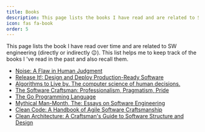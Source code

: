 ```yaml
---
title: Books
description: This page lists the books I have read and are related to SW engineering.
icon: fas fa-book
order: 5
---
```


This page lists the book I have read over time and are related to SW engineering (directly or indirectly 😉).
This list helps me to keep track of the books I 've read in the past and also recall them.

* [Noise: A Flaw in Human Judgment](https://www.amazon.com/Noise-Book-Authors-Thinking-Nudge/dp/B0B565PD2M)
* [Release It!: Design and Deploy Production-Ready Software](https://www.amazon.com/Release-Production-Ready-Software-Pragmatic-Programmers/dp/0978739213)
* [Algorithms to Live by. The computer science of human decisions.](https://www.amazon.com/Algorithms-Live-Computer-Science-Decisions/dp/1627790365)
* [The Software Craftsman: Professionalism, Pragmatism, Pride](https://www.amazon.co.uk/Software-Craftsman-Professionalism-Pragmatism-Robert/dp/0134052501)
* [The Go Programming Language](https://www.amazon.de/-/en/Alan-Donovan/dp/0134190440)
* [Mythical Man-Month, The: Essays on Software Engineering](https://www.amazon.co.uk/Mythical-Man-Month-Software-Engineering-Anniversary/dp/0201835959)
* [Clean Code: A Handbook of Agile Software Craftsmanship](https://www.amazon.com/Clean-Code-Handbook-Software-Craftsmanship/dp/0132350882)
* [Clean Architecture: A Craftsman's Guide to Software Structure and Design](https://www.amazon.com/Clean-Architecture-Craftsmans-Software-Structure/dp/0134494164)
